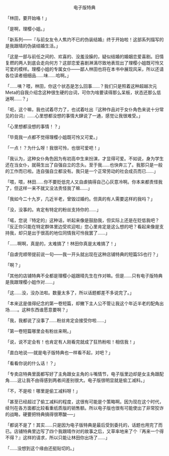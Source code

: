 <p align="center">电子版特典</p>

「林田，要开始咯！」

「是啊，理樱小姐。」

「新系列——『与前女友令人焦灼不已的伪装结婚』终于开始啦！这部系列描写的是我跟晴的伪装结婚生活。」

「这是一部与前任之间的、欢喜的、没羞没臊的，疑似结婚的婚姻恋爱喜剧。旧情复燃的两人到底会走向何方？这部恋爱喜剧淋漓尽致地表现出了理樱小姐既可怜又可爱的模样。理樱小姐的专属女仆——鄙人林田也将在本书中展现风采，所以还请各位读者细细品……味……哈啊。」

「……咦？喂，林田，你这个状态是怎么回事……？我们只是照着这种超越次元Meta的自我介绍念这种很生硬的台词，可你为啥要读得那么呆板，状态还那么低迷啊……？」

「呃，这个嘛，我也试着尽力了，也试着吐出『这种作品对于女仆角色来说十分常见的台词』……心里想都没想的事情大肆说了一通，感觉让我很难受。」

「心里想都没想的事情！？」

「毕竟我一点都不觉得理樱小姐既可怜又可爱。」

「一点！？为什么呀！我很可怜，也很可爱吧！」

「我认为，这种女仆角色因为有初高中生来扮演，才显得可爱。不如说，身为学生还在当女仆，就萌生出了自强自立的念头。至于我……也快奔三了。我那只是一般的工作而已啦。连自强自立都没有。我只是一个正常劳动的社会成员而已……」

「喂，喂，林田……你不要贬低完人又自虐搞得自己心灰意冷啊。你本来都责怪我了，但这样一来不就又没法责怪我了嘛……」

「我如今二十九岁，几近半老，曾毁过婚约。但真的有人需要这样的我吗？」

「没，没事的。肯定有特定的粉丝支持你的……」

「喏，您说『特定的』这种话，听起来像是鼓励我，但实际上还是在贬低我吧？『反正你只能在特定群体里边受欢迎啦』您心里肯定是这么想的吧？看起来像是支持我，却只是出于很高的地位同情我可怜我罢了……」

「……啊啊，真是的，太难搞了！林田你真是太难搞了！」

「自虐完顺带提前说一句——我一开头就出现在这种店铺特典的短篇SS也行？」

「啊？」

「其他的店铺特典不全都是理樱小姐跟晴先生在作对嘛。但是……只有电子版特典是我跟理樱小姐作对……」

「这……没，没办法啦。数量太多了，所以话题都差不多说完了。」

「本来这是值得纪念的第一卷短篇，却撇下主人公不管让我这个年近半老的配角出场……。这种东西谁愿意要啊？」

「我，我都说了没事了……粉丝肯定会接受你啦……」

「第一卷短篇哪里会有粉丝来啊。」

「说，说不定会有！也肯定有人刚看完就成了狂热粉啦！相信我！」

「直白地说──就是电子版特典也一样看不起，对吧？」

「看看你说的什么话！？」

「专卖店特典里面都写好了主角跟女主角的斗嘴情节，电子版里边却是女主角跟配角……这让我不由得感到两者间差别很大。电子版很明显就是偷工减料。」

「不，不是啦！哪里是偷工减料呀！」

「甚至已经超过了偷工减料的程度，这很有可能是个策略啊。因为现在这个时代，续刊在各方面都比较看重纸质版的销售额。所以电子版也很有可能使出了非常狡诈的战略，硬要把特典搞得很寒酸──」

「都说不是了！其实……只是因为电子版特典是最后受到委托的，话题也用完了而已。店铺特典里边写了四个我跟晴作对的故事之后，又草率地来了个『再来一个得不得？』这样的请求，所以只能让林田你出场了……」

「……没想到这个缘由还挺贴切的。」


